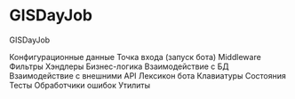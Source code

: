 # GISDayJob
GISDayJob

Конфигурационные данные
Точка входа (запуск бота)
Middleware
Фильтры
Хэндлеры
Бизнес-логика
Взаимодействие с БД
Взаимодействие с внешними API
Лексикон бота
Клавиатуры
Состояния
Тесты
Обработчики ошибок
Утилиты
